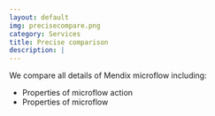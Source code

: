 ```yaml
---
layout: default
img: precisecompare.png
category: Services
title: Precise comparison
description: |
---
```


We compare all details of Mendix microflow including:
  - Properties of microflow action
  - Properties of microflow
